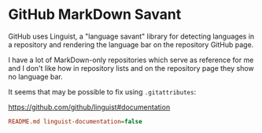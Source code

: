 # GitHub MarkDown Savant

GitHub uses Linguist, a "language savant" library for detecting languages in a repository
and rendering the language bar on the repository GitHub page.

I have a lot of MarkDown-only repositories which serve as reference for me and I don't like
how in repository lists and on the repository page they show no language bar.

It seems that may be possible to fix using `.gitattributes`:

https://github.com/github/linguist#documentation

```ini
README.md linguist-documentation=false
```

